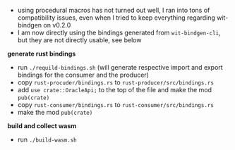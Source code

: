 - using procedural macros has not turned out well, I ran into tons of compatibility issues, even when I tried to keep everything regarding wit-bindgen on v0.2.0
- I am now directly using the bindings generated from `wit-bindgen-cli`, but they are not directly usable, see below

**generate rust bindings**

- run `./requild-bindings.sh` (will generate respective import and export bindings for the consumer and the producer)
- copy `rust-procuder/bindings.rs` to `rust-producer/src/bindings.rs`
- add `use crate::OracleApi;` to the top of the file and make the mod `pub(crate)`
- copy `rust-consumer/bindings.rs` to `rust-consumer/src/bindings.rs`
- make the mod `pub(crate)`

**build and collect wasm**

- run `./build-wasm.sh`